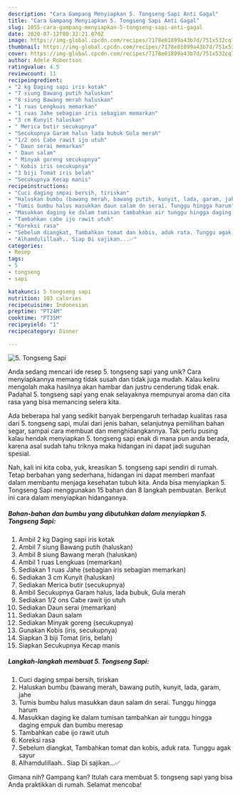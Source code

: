 ```yaml
---
description: "Cara Gampang Menyiapkan 5. Tongseng Sapi Anti Gagal"
title: "Cara Gampang Menyiapkan 5. Tongseng Sapi Anti Gagal"
slug: 1055-cara-gampang-menyiapkan-5-tongseng-sapi-anti-gagal
date: 2020-07-12T00:32:21.070Z
image: https://img-global.cpcdn.com/recipes/7178e81899a43b7d/751x532cq70/5-tongseng-sapi-foto-resep-utama.jpg
thumbnail: https://img-global.cpcdn.com/recipes/7178e81899a43b7d/751x532cq70/5-tongseng-sapi-foto-resep-utama.jpg
cover: https://img-global.cpcdn.com/recipes/7178e81899a43b7d/751x532cq70/5-tongseng-sapi-foto-resep-utama.jpg
author: Adele Robertson
ratingvalue: 4.5
reviewcount: 11
recipeingredient:
- "2 kg Daging sapi iris kotak"
- "7 siung Bawang putih haluskan"
- "8 siung Bawang merah haluskan"
- "1 ruas Lengkuas memarkan"
- "1 ruas Jahe sebagian iris sebagian memarkan"
- "3 cm Kunyit haluskan"
- " Merica butir secukupnya"
- "Secukupnya Garam halus lada bubuk Gula merah"
- "1/2 ons Cabe rawit ijo utuh"
- " Daun serai memarkan"
- " Daun salam"
- " Minyak goreng secukupnya"
- " Kobis iris secukupnya"
- "3 biji Tomat iris belah"
- "Secukupnya Kecap manis"
recipeinstructions:
- "Cuci daging smpai bersih, tiriskan"
- "Haluskan bumbu (bawang merah, bawang putih, kunyit, lada, garam, jahe"
- "Tumis bumbu halus masukkan daun salam dn serai. Tunggu hingga harum"
- "Masukkan daging ke dalam tumisan tambahkan air tunggu hingga daging empuk dan bumbu meresap"
- "Tambahkan cabe ijo rawit utuh"
- "Koreksi rasa"
- "Sebelum diangkat, Tambahkan tomat dan kobis, aduk rata. Tunggu agak sayur"
- "Alhamdulillaah.. Siap Di sajikan...✅"
categories:
- Resep
tags:
- 5
- tongseng
- sapi

katakunci: 5 tongseng sapi 
nutrition: 103 calories
recipecuisine: Indonesian
preptime: "PT24M"
cooktime: "PT35M"
recipeyield: "1"
recipecategory: Dinner

---
```



![5. Tongseng Sapi](https://img-global.cpcdn.com/recipes/7178e81899a43b7d/751x532cq70/5-tongseng-sapi-foto-resep-utama.jpg)

Anda sedang mencari ide resep 5. tongseng sapi yang unik? Cara menyiapkannya memang tidak susah dan tidak juga mudah. Kalau keliru mengolah maka hasilnya akan hambar dan justru cenderung tidak enak. Padahal 5. tongseng sapi yang enak selayaknya mempunyai aroma dan cita rasa yang bisa memancing selera kita.

Ada beberapa hal yang sedikit banyak berpengaruh terhadap kualitas rasa dari 5. tongseng sapi, mulai dari jenis bahan, selanjutnya pemilihan bahan segar, sampai cara membuat dan menghidangkannya. Tak perlu pusing kalau hendak menyiapkan 5. tongseng sapi enak di mana pun anda berada, karena asal sudah tahu triknya maka hidangan ini dapat jadi suguhan spesial.




Nah, kali ini kita coba, yuk, kreasikan 5. tongseng sapi sendiri di rumah. Tetap berbahan yang sederhana, hidangan ini dapat memberi manfaat dalam membantu menjaga kesehatan tubuh kita. Anda bisa menyiapkan 5. Tongseng Sapi menggunakan 15 bahan dan 8 langkah pembuatan. Berikut ini cara dalam menyiapkan hidangannya.

<!--inarticleads1-->

##### Bahan-bahan dan bumbu yang dibutuhkan dalam menyiapkan 5. Tongseng Sapi:

1. Ambil 2 kg Daging sapi iris kotak
1. Ambil 7 siung Bawang putih (haluskan)
1. Ambil 8 siung Bawang merah (haluskan)
1. Ambil 1 ruas Lengkuas (memarkan)
1. Sediakan 1 ruas Jahe (sebagian iris sebagian memarkan)
1. Sediakan 3 cm Kunyit (haluskan)
1. Sediakan  Merica butir (secukupnya)
1. Ambil Secukupnya Garam halus, lada bubuk, Gula merah
1. Sediakan 1/2 ons Cabe rawit ijo utuh
1. Sediakan  Daun serai (memarkan)
1. Sediakan  Daun salam
1. Sediakan  Minyak goreng (secukupnya)
1. Gunakan  Kobis (iris, secukupnya)
1. Siapkan 3 biji Tomat (iris, belah)
1. Siapkan Secukupnya Kecap manis




<!--inarticleads2-->

##### Langkah-langkah membuat 5. Tongseng Sapi:

1. Cuci daging smpai bersih, tiriskan
1. Haluskan bumbu (bawang merah, bawang putih, kunyit, lada, garam, jahe
1. Tumis bumbu halus masukkan daun salam dn serai. Tunggu hingga harum
1. Masukkan daging ke dalam tumisan tambahkan air tunggu hingga daging empuk dan bumbu meresap
1. Tambahkan cabe ijo rawit utuh
1. Koreksi rasa
1. Sebelum diangkat, Tambahkan tomat dan kobis, aduk rata. Tunggu agak sayur
1. Alhamdulillaah.. Siap Di sajikan...✅




Gimana nih? Gampang kan? Itulah cara membuat 5. tongseng sapi yang bisa Anda praktikkan di rumah. Selamat mencoba!

